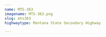 ```yaml
---
name: MTS-363
imagename: MTS-363.png
slug: mts363
highwaytype: Montana State Secondary Highway

---
```

